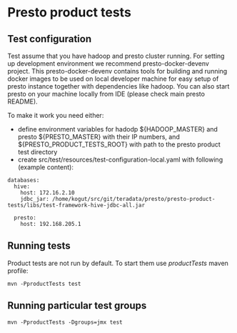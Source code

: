 # Presto product tests

## Test configuration

Test assume that you have hadoop and presto cluster running. For setting up development environment we
recommend presto-docker-devenv project. This presto-docker-devenv contains tools for building and running
docker images to be used on local developer machine for easy setup of presto instance together with dependencies
like hadoop. You can also start presto on your machine locally from IDE (please check main presto README).

To make it work you need either: 
 - define environment variables for hadodp ${HADOOP_MASTER} and presto ${PRESTO_MASTER} with their IP numbers,
and ${PRESTO_PRODUCT_TESTS_ROOT} with path to the presto product test directory
 - create src/test/resources/test-configuration-local.yaml with following (example content):

```
databases:
  hive:
    host: 172.16.2.10
    jdbc_jar: /home/kogut/src/git/teradata/presto/presto-product-tests/libs/test-framework-hive-jdbc-all.jar

  presto:
    host: 192.168.205.1
```

## Running tests

Product tests are not run by default. To start them use _productTests_ maven profile:

```
mvn -PproductTests test
```

## Running particular test groups

```
mvn -PproductTests -Dgroups=jmx test
```
